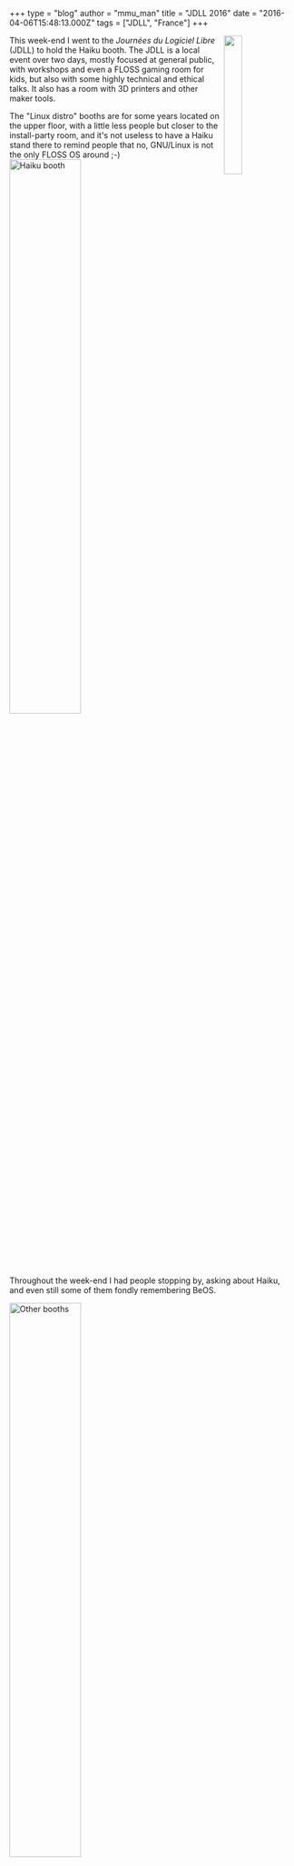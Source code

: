 +++
type = "blog"
author = "mmu_man"
title = "JDLL 2016"
date = "2016-04-06T15:48:13.000Z"
tags = ["JDLL", "France"]
+++

<img src="https://www.haiku-os.org/files/DSCN3972.JPG" width="25%" height="25%" align="right" alt="">This week-end I went to the <em>Journées du Logiciel Libre</em> (JDLL) to hold the Haiku booth. The JDLL is a local event over two days, mostly focused at general public, with workshops and even a FLOSS gaming room for kids, but also with some highly technical and ethical talks. It also has a room with 3D printers and other maker tools.
<!--break-->
The "Linux distro" booths are for some years located on the upper floor, with a little less people but closer to the install-party room, and it's not useless to have a Haiku stand there to remind people that no, GNU/Linux is not the only FLOSS OS around ;-)
<img src="https://www.haiku-os.org/files/DSCN3987.JPG" width="50%" height="50%" title="Haiku booth" alt="Haiku booth">

Throughout the week-end I had people stopping by, asking about Haiku, and even still some of them fondly remembering BeOS.

<img src="https://www.haiku-os.org/files/DSCN4001.JPG" width="50%" height="50%" title="Other booths" alt="Other booths">

I also managed to attend some talks, mostly the keynotes by people such as <a href="https://twitter.com/nitot">Tristan Nitot</a> (ex Mozilla, now at Cozy Cloud (I'll have to look at porting their in-development desktop client…)), <a href="https://twitter.com/laurentchemla">Laurent Chemla</a> (Caliopen).
Although I didn't propose any Haiku-related talk this time, I did participate in the lightning talk session, to show <a href="https://opentoonz.github.io/">OpenToonz</a> running on GNU/Linux (I participated in <a href="https://github.com/opentoonz/opentoonz/pull/51">the porting effort</a> that made it run in less than a week after the opensourcing, and maybe someday we'll get it on Haiku as well), and also to talk about <a href="http://github.com/mmuman/RadioTimer">the little HTML5 tool I wrote</a> to help me record show for a local radio station.

<img src="https://www.haiku-os.org/files/shot_ancestris_splash.png" width="25%" height="25%" title="Other booths" alt="Other booths" align="center">
I also took the opportunity to test some software presented at other stands, like <a href="http://www.ancestris.org/">Ancestris</a>, which is a genealogy suite written in Java, and actually works surprisingly well on our OpenJDK.
<img src="https://www.haiku-os.org/files/shot_ancestris.png" width="50%" height="50%" title="Other booths" alt="Other booths" align="center">
I'd just need to figure out why plugins fails to install, and package it!